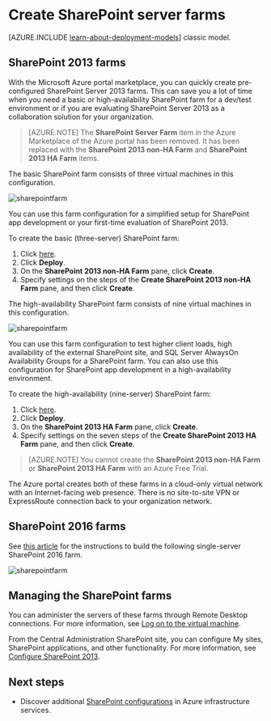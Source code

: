 <properties
	pageTitle="Create SharePoint server farms | Microsoft Azure"
	description="Quickly create a new SharePoint 2013 or SharePoint 2016 farm in Azure."
	services="virtual-machines-windows"
	documentationCenter=""
	authors="JoeDavies-MSFT"
	manager="timlt"
	editor=""
	tags="azure-resource-manager"/>

<tags
	ms.service="virtual-machines-windows"
	ms.workload="infrastructure-services"
	ms.tgt_pltfrm="vm-windows"
	ms.devlang="na"
	ms.topic="article"
	ms.date="08/08/2016"
	ms.author="josephd"/>

# Create SharePoint server farms

[AZURE.INCLUDE [learn-about-deployment-models](../../includes/learn-about-deployment-models-rm-include.md)] classic model.

## SharePoint 2013 farms

With the Microsoft Azure portal marketplace, you can quickly create pre-configured SharePoint Server 2013 farms. This can save you a lot of time when you need a basic or high-availability SharePoint farm for a dev/test environment or if you are evaluating SharePoint Server 2013 as a collaboration solution for your organization.

> [AZURE.NOTE] The **SharePoint Server Farm** item in the Azure Marketplace of the Azure portal has been removed. It has been replaced with the **SharePoint 2013 non-HA Farm** and **SharePoint 2013 HA Farm** items.

The basic SharePoint farm consists of three virtual machines in this configuration.

![sharepointfarm](./media/virtual-machines-windows-sharepoint-farm/Non-HAFarm.png)

You can use this farm configuration for a simplified setup for SharePoint app development or your first-time evaluation of SharePoint 2013.

To create the basic (three-server) SharePoint farm:

1. Click [here](https://azure.microsoft.com/marketplace/partners/sharepoint2013/sharepoint2013farmsharepoint2013-nonha/).
2. Click **Deploy**.
3. On the **SharePoint 2013 non-HA Farm** pane, click **Create**.
4. Specify settings on the steps of the **Create SharePoint 2013 non-HA Farm** pane, and then click **Create**.

The high-availability SharePoint farm consists of nine virtual machines in this configuration.

![sharepointfarm](./media/virtual-machines-windows-sharepoint-farm/HAFarm.png)

You can use this farm configuration to test higher client loads, high availability of the external SharePoint site, and SQL Server AlwaysOn Availability Groups for a SharePoint farm. You can also use this configuration for SharePoint app development in a high-availability environment.

To create the high-availability (nine-server) SharePoint farm:

1. Click [here](https://azure.microsoft.com/marketplace/partners/sharepoint2013/sharepoint2013farmsharepoint2013-ha/).
2. Click **Deploy**.
3. On the **SharePoint 2013 HA Farm** pane, click **Create**.
4. Specify settings on the seven steps of the **Create SharePoint 2013 HA Farm** pane, and then click **Create**.

> [AZURE.NOTE] You cannot create the **SharePoint 2013 non-HA Farm** or **SharePoint 2013 HA Farm** with an Azure Free Trial.

The Azure portal creates both of these farms in a cloud-only virtual network with an Internet-facing web presence. There is no site-to-site VPN or ExpressRoute connection back to your organization network.

## SharePoint 2016 farms

See [this article](https://technet.microsoft.com/library/mt723354.aspx) for the instructions to build the following single-server SharePoint 2016 farm.

![sharepointfarm](./media/virtual-machines-windows-sharepoint-farm/SP2016Farm.png)

## Managing the SharePoint farms

You can administer the servers of these farms through Remote Desktop connections. For more information, see [Log on to the virtual machine](virtual-machines-windows-hero-tutorial.md#log-on-to-the-virtual-machine).

From the Central Administration SharePoint site, you can configure My sites, SharePoint applications, and other functionality. For more information, see [Configure SharePoint 2013](http://technet.microsoft.com/library/ee836142.aspx).

## Next steps

- Discover additional [SharePoint configurations](https://technet.microsoft.com/library/dn635309.aspx) in Azure infrastructure services.
